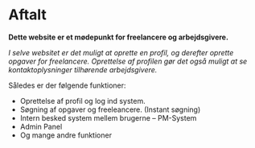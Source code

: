 # Aftalt #

**Dette website er et mødepunkt for freelancere og arbejdsgivere.**

*I selve websitet er det muligt at oprette en profil, og derefter oprette opgaver for freelancere. Oprettelse af profilen gør det også muligt at se kontaktoplysninger tilhørende arbejdsgivere.*

Således er der følgende funktioner:
- Oprettelse af profil og log ind system.
- Søgning af opgaver og freeleancere. (Instant søgning)
- Intern besked system mellem brugerne – PM-System
- Admin Panel
- Og mange andre funktioner